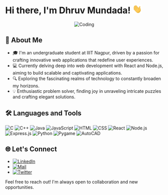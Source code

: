 # Hi there, I'm Dhruv Mundada! <img src="https://github.com/ABSphreak/ABSphreak/blob/master/gifs/Hi.gif?raw=true" width="30px">

<p align="center">
  <img src="https://media.giphy.com/media/ZVik7pBtu9dNS/giphy.gif" alt="Coding" width="600" height="300">
</p>

## 🔭 About Me

- 🎓 I'm an undergraduate student at IIIT Nagpur, driven by a passion for crafting innovative web applications that redefine user experiences.
- 💻 Currently delving deep into web development with React and Node.js, aiming to build scalable and captivating applications.
- 🔍 Exploring the fascinating realms of technology to constantly broaden my horizons.
- 💡 Enthusiastic problem solver, finding joy in unraveling intricate puzzles and crafting elegant solutions.

## 🛠️ Languages and Tools

![C](https://img.shields.io/badge/-C-00599C?style=flat-square&logo=c&logoColor=white&logoHeight=100)
![C++](https://img.shields.io/badge/-C++-00599C?style=flat-square&logo=c%2B%2B&logoColor=white&logoHeight=100)
![Java](https://img.shields.io/badge/-Java-007396?style=flat-square&logo=java&logoColor=white&logoHeight=100)
![JavaScript](https://img.shields.io/badge/-JavaScript-F7DF1E?style=flat-square&logo=javascript&logoColor=black&logoHeight=100)
![HTML](https://img.shields.io/badge/-HTML-E34F26?style=flat-square&logo=html5&logoColor=white&logoHeight=100)
![CSS](https://img.shields.io/badge/-CSS-1572B6?style=flat-square&logo=css3&logoColor=white&logoHeight=100)
![React](https://img.shields.io/badge/-React-61DAFB?style=flat-square&logo=react&logoColor=black&logoHeight=100)
![Node.js](https://img.shields.io/badge/-Node.js-339933?style=flat-square&logo=node.js&logoColor=white&logoHeight=100)
![Express.js](https://img.shields.io/badge/-Express.js-000000?style=flat-square&logo=express&logoColor=white&logoHeight=100)
![Python](https://img.shields.io/badge/-Python-3776AB?style=flat-square&logo=python&logoColor=white&logoHeight=100)
![Pygame](https://img.shields.io/badge/-Pygame-3776AB?style=flat-square&logo=python&logoColor=white&logoHeight=100)
![AutoCAD](https://img.shields.io/badge/-AutoCAD-CA1D1D?style=flat-square&logo=autodesk&logoColor=white&logoHeight=100)

## 🌐 Let's Connect

- [![LinkedIn](https://img.shields.io/badge/LinkedIn-Dhruv_Mundada-blue?style=flat-square&logo=linkedin)](https://www.linkedin.com/in/dhruv-mundada-7b1a42259/)
- [![Mail](https://img.shields.io/badge/Mail-bt22cse077@iiitn.ac.in-red?style=flat-square&logo=gmail)](mailto:bt22cse077@iiitn.ac.in)
- [![Twitter](https://img.shields.io/badge/Twitter-@dhruv_25kt-blue?style=flat-square&logo=twitter)](https://twitter.com/dhruv_25kt)

Feel free to reach out! I'm always open to collaboration and new opportunities.

<!-- 
**dd-25/dd-25** is a ✨ _special_ ✨ repository because its `README.md` (this file) appears on your GitHub profile.
Here are some ideas to get you started:
- 🔭 I’m currently working on ...
- 🌱 I’m currently learning ...
- 👯 I’m looking to collaborate on ...
- 🤔 I’m looking for help with ...
- 💬 Ask me about ...
- 📫 How to reach me: ...
- 😄 Pronouns: ...
- ⚡ Fun fact: ...
-->
